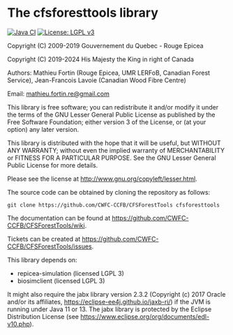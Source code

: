 The cfsforesttools library
===========================

<!-- badges: start -->
[![Java CI](https://github.com/CWFC-CCFB/CFSForestTools/actions/workflows/gradle.yml/badge.svg)](https://github.com/CWFC-CCFB/CFSForestTools/actions/workflows/gradle.yml)
[![License: LGPL v3](https://img.shields.io/badge/License-LGPL_v3-blue.svg)](https://www.gnu.org/licenses/lgpl-3.0)
<!-- badges: end -->


Copyright (C) 2009-2019 Gouvernement du Quebec - Rouge Epicea

Copyright (C) 2019-2024 His Majesty the King in right of Canada

Authors: Mathieu Fortin (Rouge Epicea, UMR LERFoB, Canadian Forest Service), Jean-Francois Lavoie (Canadian Wood Fibre Centre)

Email: mathieu.fortin.re@gmail.com

This library is free software; you can redistribute it and/or
modify it under the terms of the GNU Lesser General Public
License as published by the Free Software Foundation; either
version 3 of the License, or (at your option) any later version.

This library is distributed with the hope that it will be useful,
but WITHOUT ANY WARRANTY; without even the implied
warranty of MERCHANTABILITY or FITNESS FOR A
PARTICULAR PURPOSE. See the GNU Lesser General Public
License for more details.

Please see the license at http://www.gnu.org/copyleft/lesser.html.

The source code can be obtained by cloning the repository as follows:

	git clone https://github.com/CWFC-CCFB/CFSForestTools cfsforesttools

The documentation can be found at https://github.com/CWFC-CCFB/CFSForestTools/wiki.

Tickets can be created at https://github.com/CWFC-CCFB/CFSForestTools/issues.


This library depends on:
- repicea-simulation (licensed LGPL 3)
- biosimclient (licensed LGPL 3) 

It might also require the jabx library version 2.3.2 (Copyright (c) 2017 Oracle and/or its affiliates, 
https://eclipse-ee4j.github.io/jaxb-ri/) if the JVM is running under Java 11 or 13. The jabx library is 
protected by the Eclipse Distribution License (see https://www.eclipse.org/org/documents/edl-v10.php).
